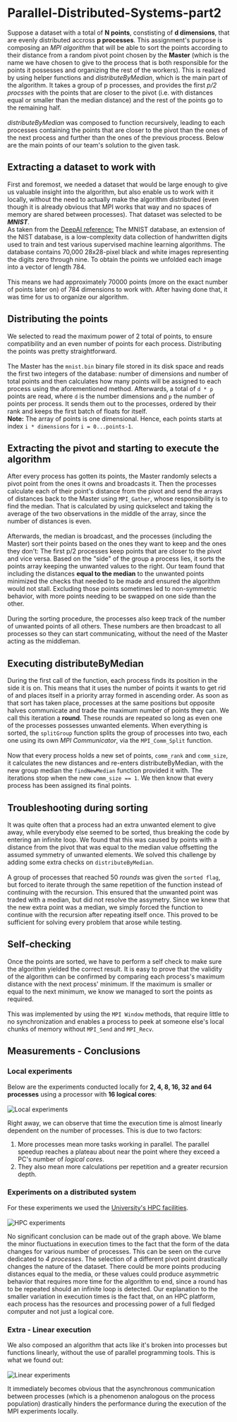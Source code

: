 # Parallel-Distributed-Systems-part2

Suppose a dataset with a total of **N points**, constisting of **d dimensions**, that are evenly distributed accross **p processes**. This assignment's purpose is composing an _MPI algorithm_ that will be able to sort the points according to their distance from a random pivot point chosen by the **Master** (which is the name we have chosen to give to the process that is both responsible for the points it possesses and organizing the rest of the workers). This is realized by using helper functions and _distributeByMedian_, which is the main part of the algorithm. It takes a group of p processes, and provides the first _p/2 procsses_ with the points that are closer to the pivot (i.e. with distances equal or smaller than the median distance) and the rest of the points go to the remaining half.
\
\
_distributeByMedian_ was composed to function recursively, leading to each processes containing the points that are closer to the pivot than the ones of the next process and further than the ones of the previous process. Below are the main points of our team's solution to the given task.

## Extracting a dataset to work with
First and foremost, we needed a dataset that would be large enough to give us valuable insight into the algorithm, but also enable us to work with it locally, without the need to actually make the algorithm distributed (even though it is already obvious that MPI works that way and no spaces of memory are shared between processes). That dataset was selected to be **_MNIST_**.
\
As taken from the [DeepAI reference:](https://deepai.org/dataset/mnist)
The MNIST database, an extension of the NIST database, is a low-complexity data collection of handwritten digits used to train and test various supervised machine learning algorithms. The database contains 70,000 28x28-pixel black and white images representing the digits zero through nine. To obtain the points we unfolded each image into a vector of length 784.
\
\
This means we had approximately 70000 points (more on the exact number of points later on) of 784 dimensions to work with. After having done that, it was time for us to organize our algorithm.

## Distributing the points
We selected to read the maximum power of 2 total of points, to ensure compatibility and an even number of points for each process. Distributing the points was pretty straightforward.
\
\
The Master has the `mnist.bin` binary file stored in its disk space and reads the first two integers of the database: number of dimensions and number of total points and then calculates how many points will be assigned to each process using the aforementioned method. Afterwards, a total of `d * p`  points are read, where `d` is the number dimensions and `p` the number of points per process. It sends them out to the processes, ordered by their rank and keeps the first batch of floats for itself.
\
**Note:** The array of points is one dimensional. Hence, each points starts at index `i * dimensions` for `i = 0...points-1`.

## Extracting the pivot and starting to execute the algorithm
After every process has gotten its points, the Master randomly selects a pivot point from the ones it owns and broadcasts it. Then the processes calculate each of their point's distance from the pivot and send the arrays of distances back to the Master using `MPI_Gather`, whose responsibility is to find the median. That is calculated by using quickselect and taking the average of the two observations in the middle of the array, since the number of distances is even.
\
\
Afterwards, the median is broadcast, and the processes (including the Master) sort their points based on the ones they want to keep and the ones they don't: The first p/2 processes keep points that are closer to the pivot and vice versa. Based on the "side" of the group a process lies, it sorts the points array keeping the unwanted values to the right. Our team found that including the distances **equal to the median** to the unwanted points minimized the checks that needed to be made and ensured the algorithm would not stall. Excluding those points sometimes led to non-symmetric behavior, with more points needing to be swapped on one side than the other.
\
\
During the sorting procedure, the processes also keep track of the number of unwanted points of all others. These numbers are then broadcast to all processes so they can start communicating, without the need of the Master acting as the middleman.

## Executing distributeByMedian
During the first call of the function, each process finds its position in the side it is on. This means that it uses the number of points it wants to get rid of and places itself in a priority array formed in ascending order. As soon as that sort has taken place, processes at the same positions but opposite halves communicate and trade the maximum number of points they can. We call this iteration a **round**. These rounds are repeated so long as even one of the processes possesses unwanted elements. When everything is sorted, the `splitGroup` function splits the group of processes into two, each one using its own _MPI Communicator_, via the `MPI_Comm_Split` function.
\
\
Now that every process holds a new set of points, `comm_rank` and `comm_size`, it calculates the new distances and re-enters distributeByMedian, with the new group median the `findNewMedian` function provided it with. The iterations stop when the new `comm_size == 1`. We then know that every process has been assigned its final points.

## Troubleshooting during sorting
It was quite often that a process had an extra unwanted element to give away, while everybody else seemed to be sorted, thus breaking the code by entering an infinite loop. We found that this was caused by points with a distance from the pivot that was equal to the median value offsetting the assumed symmetry of unwanted elements. We solved this challenge by adding some extra checks on `distributeByMedian`.
\
\
A group of processes that reached 50 _rounds_ was given the `sorted flag`, but forced to iterate through the same repetition of the function instead of continuing with the recursion. This ensured that the unwanted point was traded with a median, but did not resolve the assymetry. Since we knew that the new extra point was a median, we simply forced the function to continue with the recursion after repeating itself once. This proved to be sufficient for solving every problem that arose while testing.

## Self-checking
Once the points are sorted, we have to perform a self check to make sure the algorithm yielded the correct result. It is easy to prove that the validity of the algorithm can be confirmed by comparing each process's maximum distance with the next process' minimum. If the maximum is smaller or equal to the next minimum, we know we managed to sort the points as required.
\
\
This was implemented by using the `MPI Window` methods, that require little to no synchronization and enables a process to peek at someone else's local chunks of memory without `MPI_Send` and `MPI_Recv`.

## Measurements - Conclusions

### Local experiments
Below are the experiments conducted locally for **2, 4, 8, 16, 32 and 64 processes** using a processor with **16 logical cores**:
\
\
![Local experiments](./output/local.jpeg)

Right away, we can observe that time the execution time is almost linearly dependent on the number of processes. This is due to two factors:
1. More processes mean more tasks working in parallel. The parallel speedup reaches a plateau about near the point where they exceed a PC's number of _logical cores_.
2. They also mean more calculations per repetition and a greater recursion depth. 

### Experiments on a distributed system
For these experiments we used the [University's HPC facilities](hpc.it.auth.gr).
\
\
![HPC experiments](./output/hpc.jpeg)

No significant conclusion can be made out of the graph above. We blame the minor fluctuations in execution times to the fact that the form of the data changes for various number of processes. This can be seen on the curve dedicated to _4 processes_. The selection of a different pivot point drastically changes the nature of the dataset. There could be more points producing distances equal to the media, or these values could produce asymmetric behavior that requires more time for the algorithm to end, since a round has to be repeated should an infinite loop is detected. Our explanation to the smaller variation in execution times is the fact that, on an HPC platform, each process has the resources and processing power of a full fledged computer and not just a logical core.

### Extra - Linear execution
We also composed an algorithm that acts like it's broken into processes but functions linearly, without the use of parallel programming tools. This is what we found out:
\
\
![Linear experiments](./output/linear.jpeg)

It immediately becomes obvious that the asynchronous communication between processes (which is a phenomenon analogous on the process population) drastically hinders the performance during the execution of the MPI experiments locally.


